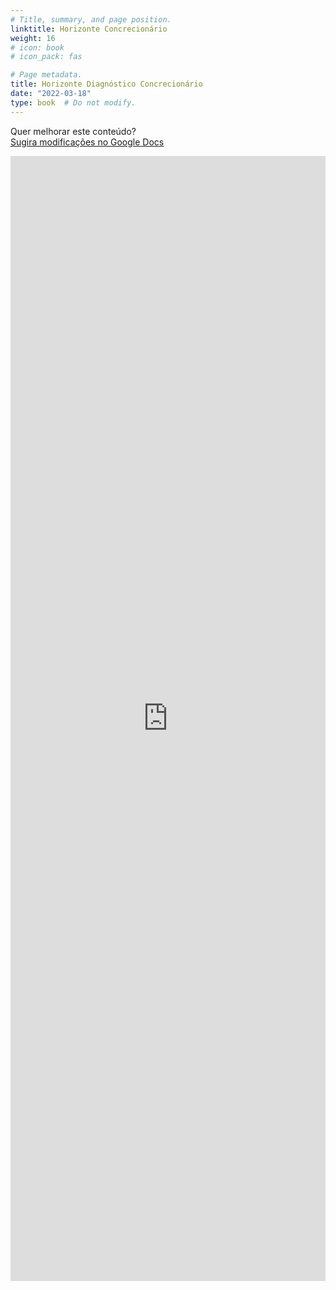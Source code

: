 ```yaml
---
# Title, summary, and page position.
linktitle: Horizonte Concrecionário
weight: 16
# icon: book
# icon_pack: fas

# Page metadata.
title: Horizonte Diagnóstico Concrecionário
date: "2022-03-18"
type: book  # Do not modify.
---
```


Quer melhorar este conteúdo?<br>
[<i class="fa fa-edit" aria-hidden="true"></i> Sugira modificações no Google Docs][edit]

[edit]: https://docs.google.com/document/d/1K9WJrREzWI3zYKS9PZFGA5o1FkgMPkmFoyIb6CvmoJU/edit?usp=sharing

<iframe frameborder="0" style="width: 100%; height: 1800px" src="https://docs.google.com/document/d/e/2PACX-1vSTiXFbHK9ysozQg2FgEafNDDm1ivfWhur9lcp3dqasMYSbYq2SzJ4BZdaaqbcWrTBeJ-JVTr-Mcmvv/pub?embedded=true"></iframe>
